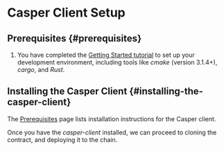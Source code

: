 # Casper Client Setup

## Prerequisites {#prerequisites}

1.  You have completed the [Getting Started tutorial](/dapp-dev-guide/writing-contracts/getting-started.md) to set up your development environment, including tools like _cmake_ (version 3.1.4+), _cargo_, and _Rust_.

## Installing the Casper Client {#installing-the-casper-client}

The [Prerequisites](/workflow/setup/#the-casper-command-line-client) page lists installation instructions for the Casper client.

Once you have the _casper-client_ installed, we can proceed to cloning the contract, and deploying it to the chain.

